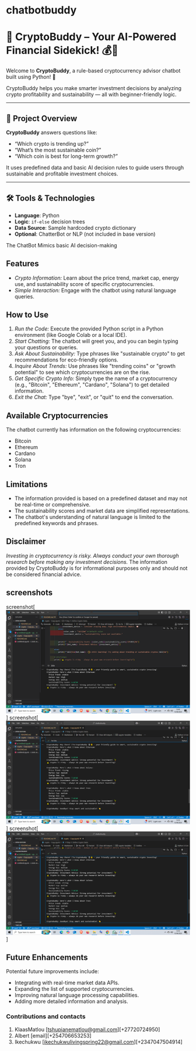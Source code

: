 # chatbotbuddy
# 🤖 CryptoBuddy – Your AI-Powered Financial Sidekick! 💰🌱

Welcome to **CryptoBuddy**, a rule-based cryptocurrency advisor chatbot built using Python! 🧠

CryptoBuddy helps you make smarter investment decisions by analyzing crypto profitability and sustainability — all with beginner-friendly logic.

---

## 🚀 Project Overview

**CryptoBuddy** answers questions like:
- “Which crypto is trending up?”
- “What’s the most sustainable coin?”
- “Which coin is best for long-term growth?”

It uses predefined data and basic AI decision rules to guide users through sustainable and profitable investment choices.

---

## 🛠️ Tools & Technologies
- **Language**: Python
- **Logic**: `if-else` decision trees
- **Data Source**: Sample hardcoded crypto dictionary
- **Optional**: ChatterBot or NLP (not included in base version)

The ChatBot Mimics basic AI decision-making



## Features

*   *Crypto Information:* Learn about the price trend, market cap, energy use, and sustainability score of specific cryptocurrencies.
*   *Simple Interaction:* Engage with the chatbot using natural language queries.

## How to Use

1.  *Run the Code:* Execute the provided Python script in a Python environment (like Google Colab or a local IDE).
2.  *Start Chatting:* The chatbot will greet you, and you can begin typing your questions or queries.
3.  *Ask About Sustainability:* Type phrases like "sustainable crypto" to get recommendations for eco-friendly options.
4.  *Inquire About Trends:* Use phrases like "trending coins" or "growth potential" to see which cryptocurrencies are on the rise.
5.  *Get Specific Crypto Info:* Simply type the name of a cryptocurrency (e.g., "Bitcoin", "Ethereum", "Cardano", "Solana") to get detailed information.
6.  *Exit the Chat:* Type "bye", "exit", or "quit" to end the conversation.

## Available Cryptocurrencies

The chatbot currently has information on the following cryptocurrencies:

*   Bitcoin
*   Ethereum
*   Cardano
*   Solana
*   Tron

## Limitations

*   The information provided is based on a predefined dataset and may not be real-time or comprehensive.
*   The sustainability scores and market data are simplified representations.
*   The chatbot's understanding of natural language is limited to the predefined keywords and phrases.

## Disclaimer

*Investing in cryptocurrency is risky. Always conduct your own thorough research before making any investment decisions.* The information provided by CryptoBuddy is for informational purposes only and should not be considered financial advice.

## screenshots
screenshot[![alt text](<Screenshot (185).png>)]
screenshot[![alt text](<Screenshot (186).png>)]
screenshot[![alt text](<Screenshot (187).png>)]
## Future Enhancements

Potential future improvements include:

*   Integrating with real-time market data APIs.
*   Expanding the list of supported cryptocurrencies.
*   Improving natural language processing capabilities.
*   Adding more detailed information and analysis.

### Contributions and contacts
1. KlaasMatlou [tshupianematlou@gmail.com][+27720724950]
2. Albert [email][+254706653253]
3. Ikechukwu [ikechukwulivingspring22@gmail.com][+2347047504914]


